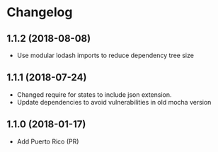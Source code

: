 # Changelog

## 1.1.2 (2018-08-08)

- Use modular lodash imports to reduce dependency tree size

## 1.1.1 (2018-07-24)

- Changed require for states to include json extension.
- Update dependencies to avoid vulnerabilities in old mocha version

## 1.1.0 (2018-01-17)

- Add Puerto Rico (PR)
